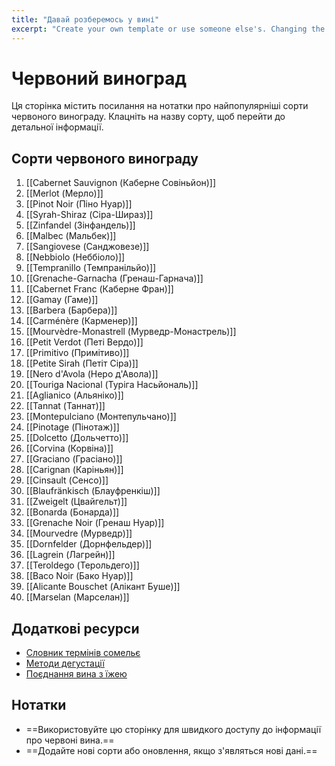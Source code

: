 ```yaml
---
title: "Давай розберемось у вині"
excerpt: "Create your own template or use someone else's. Changing the template is a matter of updating one line"
---
```

# Червоний виноград

Ця сторінка містить посилання на нотатки про найпопулярніші сорти червоного винограду. Клацніть на назву сорту, щоб перейти до детальної інформації.

## Сорти червоного винограду

1. [[Cabernet Sauvignon (Каберне Совіньйон)]]
2. [[Merlot (Мерло)]]
3. [[Pinot Noir (Піно Нуар)]]
4. [[Syrah-Shiraz (Сіра-Шираз)]]
5. [[Zinfandel (Зінфандель)]]
6. [[Malbec (Мальбек)]]
7. [[Sangiovese (Санджовезе)]]
8. [[Nebbiolo (Неббіоло)]]
9. [[Tempranillo (Темпранільйо)]]
10. [[Grenache-Garnacha (Гренаш-Гарнача)]]
11. [[Cabernet Franc (Каберне Фран)]]
12. [[Gamay (Гаме)]]
13. [[Barbera (Барбера)]]
14. [[Carménère (Карменер)]]
15. [[Mourvèdre-Monastrell (Мурведр-Монастрель)]]
16. [[Petit Verdot (Петі Вердо)]]
17. [[Primitivo (Примітиво)]]
18. [[Petite Sirah (Петіт Сіра)]]
19. [[Nero d'Avola (Неро д'Авола)]]
20. [[Touriga Nacional (Туріга Насьйональ)]]
21. [[Aglianico (Альяніко)]]
22. [[Tannat (Таннат)]]
23. [[Montepulciano (Монтепульчано)]]
24. [[Pinotage (Пінотаж)]]
25. [[Dolcetto (Дольчетто)]]
26. [[Corvina (Корвіна)]]
27. [[Graciano (Грасіано)]]
28. [[Carignan (Каріньян)]]
29. [[Cinsault (Сенсо)]]
30. [[Blaufränkisch (Блауфренкіш)]]
31. [[Zweigelt (Цвайгельт)]]
32. [[Bonarda (Бонарда)]]
33. [[Grenache Noir (Гренаш Нуар)]]
34. [[Mourvedre (Мурведр)]]
35. [[Dornfelder (Дорнфельдер)]]
36. [[Lagrein (Лагрейн)]]
37. [[Teroldego (Терольдего)]]
38. [[Baco Noir (Бако Нуар)]]
39. [[Alicante Bouschet (Алікант Буше)]]
40. [[Marselan (Марселан)]]

## Додаткові ресурси
- [Словник термінів сомельє](#)
- [Методи дегустації](#)
- [Поєднання вина з їжею](#)

## Нотатки
- ==Використовуйте цю сторінку для швидкого доступу до інформації про червоні вина.==
- ==Додайте нові сорти або оновлення, якщо з'являться нові дані.==








